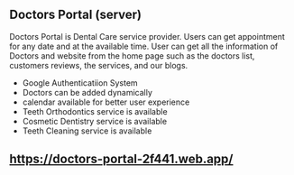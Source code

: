 ## Doctors Portal (server)

Doctors Portal is Dental Care service provider. Users can get appointment for any date and at the available time. User can get all the information of Doctors and website from the home page such as the doctors list, customers reviews, the services, and our blogs.

- Google Authenticatiion System
- Doctors can be added dynamically
- calendar available for better user experience
- Teeth Orthodontics service is available
- Cosmetic Dentistry service is available
- Teeth Cleaning service is available

## https://doctors-portal-2f441.web.app/
